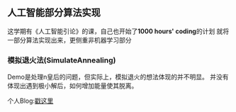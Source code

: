 ## 人工智能部分算法实现

这学期有《人工智能引论》的课，自己也开始了**1000 hours' coding**的计划
就将一部分算法实现出来，更侧重非机器学习部分

### 模拟退火法(SimulateAnnealing)
Demo是处理n皇后的问题，但实际上，模拟退火的想法体现的并不明显。
并没有体现出遇到极小解后，如何增加能量使其脱离。

个人Blog:[戳这里](http://mengfansong.me/)
